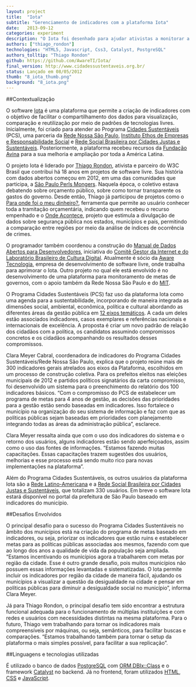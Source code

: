 ```yaml
---
layout: project
title:  "Iota"
subtitle: "Gerenciamento de indicadores com a plataforma Iota"
date:   2013-09-12
categories: experiment
description: "O Iota foi desenhado para ajudar ativistas a monitorar a qualidade da gestão dos responsáveis por cidades mais sustentáveis"
authors: ["thiago_rondon"]
technologies: "HTML5, Javascript, Css3, Catalyst, PostgreSQL"
authors_tolltip: "Thiago Rondon"
github: https://github.com/AwareTI/Iota/
final_version: http://www.cidadessustentaveis.org.br/
status: Lançado em 08/05/2012
thumb: "8_iota_thumb.png"
background: "8_iota.png"
---
```


##Contextualização

O software [Iota](https://github.com/AwareTI/Iota/wiki) é uma plataforma que permite a criação de indicadores com o objetivo de facilitar o compartilhamento dos dados para visualização, comparação e reutilização por meio de padrões de tecnologias livres. Inicialmente, foi criado para atender ao Programa [Cidades Sustentáveis](http://www.cidadessustentaveis.org.br/) (PCS), uma parceria da [Rede Nossa São Paulo](http://www.nossasaopaulo.org.br/), [Instituto Ethos de Empresas e Responsabilidade Social](http://www3.ethos.org.br/) e [Rede Social Brasileira por Cidades Justas e Sustentáveis](http://rededecidades.ning.com/). Posteriormente, a plataforma recebeu recursos da [Fundação Avina](http://www.avina.net/esp/) para a sua melhoria e ampliação por toda a América Latina. 

O projeto Iota é liderado por [Thiago Rondon](http://www.w3c.br/Home/WebHome), ativista e parceiro do W3C Brasil que contribui há 18 anos em projetos de software livre. Sua história com dados abertos começou em 2012, em uma das comunidades que participa, a [São Paulo Perls Mongers](http://sao-paulo.pm.org/principal). Naquela época, o coletivo estava debatendo sobre orçamento público, sobre como tornar transparente os gastos do governo. Desde então, Thiago já participou de projetos como o [Para onde foi o meu dinheiro?](https://github.com/W3CBrasil/POFOMD), ferramenta que permite ao usuário conhecer toda a tramitação orçamentária, indicando quem recebeu o recurso empenhado e o [Onde Acontece](https://github.com/thiagorondon/Onde-Acontece), projeto que estimula a divulgação de dados sobre segurança pública nos estados, municípios e país, permitindo a comparação entre regiões por meio da análise de índices de ocorrência de crimes. 

O programador também coordenou a construção do [Manual de Dados Abertos para Desenvolvedores](http://www.w3c.br/pub/Materiais/PublicacoesW3C/manual_dados_abertos_desenvolvedores_web.pdf), iniciativa do [Comitê Gestor da Internet e do Laboratório Brasileiro de Cultura Digital](http://www.w3c.br/pub/Materiais/PublicacoesW3C/manual_dados_abertos_desenvolvedores_web.pdf). Atualmente é sócio da [Aware Tecnologia](http://www.w3c.br/pub/Materiais/PublicacoesW3C/manual_dados_abertos_desenvolvedores_web.pdf), empresa de desenvolvimento de software livre, onde trabalha para aprimorar o Iota. Outro projeto no qual ele está envolvido é no desenvolvimento de uma plataforma para monitoramento de metas de governos, com o apoio também da Rede Nossa São Paulo e do [MIT](http://www.w3c.br/pub/Materiais/PublicacoesW3C/manual_dados_abertos_desenvolvedores_web.pdf). 

O Programa Cidades Sustentáveis (PCS) faz uso da plataforma Iota como uma agenda para a sustentabilidade, incorporando de maneira integrada as dimensões social, ambiental, econômica, política e cultural abordando as diferentes áreas da gestão pública em [12 eixos temáticos](http://www.cidadessustentaveis.org.br/eixos). A cada um deles estão associados indicadores, casos exemplares e referências nacionais e internacionais de excelência. A proposta é criar um novo padrão de relação dos cidadãos com a política, os candidatos assumindo compromissos concretos e os cidadãos acompanhando os resultados desses compromissos. 

Clara Meyer Cabral, coordenadora de indicadores do Programa Cidades Sustentáveis/Rede Nossa São Paulo, explica que o projeto reúne mais de 300 indicadores gerais atrelados aos eixos da Plataforma, escolhidos em um processo de construção coletiva. Para os prefeitos eleitos nas eleições municipais de 2012 e partidos políticos signatários da carta compromisso, foi desenvolvido um sistema para o preenchimento do relatório dos 100 indicadores básicos. “Com o compromisso do PCS de estabelecer um programa de metas para 4 anos de gestão, as decisões das prioridades para a gestão estão sendo baseadas em indicadores. Isso fortalece o município na organização do seu sistema de informação e faz com que as políticas públicas sejam baseadas em prioridades com planejamento integrando todas as áreas da administração pública”, esclarece. 

Clara Meyer ressalta ainda que com o uso dos indicadores do sistema e o retorno dos usuários, alguns indicadores estão sendo aperfeiçoados, assim como o uso das fontes de informações. “Estamos fazendo muitas capacitações. Essas capacitações trazem sugestões dos usuários, melhorias e esse processo está sendo muito rico para novas implementações na plataforma”. 

Além do Programa Cidades Sustentáveis, os outros usuários da plataforma Iota são a [Rede Latino-Americana](http://redciudades.net/blog/) e a [Rede Social Brasileira por Cidades Justas e Sustentáveis](http://redciudades.net/blog/), que totalizam 330 usuários. Em breve o software Iota estará disponível no portal da prefeitura de São Paulo baseado em indicadores do município.

##Desafios Envolvidos

O principal desafio para o sucesso do Programa Cidades Sustentáveis no âmbito dos municípios está na criação do programa de metas baseado em indicadores, ou seja, priorizar os indicadores que estão ruins e estabelecer metas para as políticas públicas associadas aos mesmos, fazendo com que ao longo dos anos a qualidade de vida da população seja ampliada. “Estamos incentivando os municípios agora a trabalharem com metas por região da cidade. Esse é outro grande desafio, pois muitos municípios não possuem essas informações levantadas e sistematizadas. O Iota permite incluir os indicadores por região da cidade de maneira fácil, ajudando os municípios a visualizar a questão da desigualdade na cidade e pensar em políticas públicas para diminuir a desigualdade social no município”, informa Clara Meyer. 

Já para Thiago Rondon, o principal desafio tem sido encontrar a estrutura funcional adequada para o funcionamento de múltiplas instituições e com redes e usuários com necessidades distintas na mesma plataforma. Para o futuro, Thiago vem trabalhando para tornar os indicadores mais compreensíveis por máquinas, ou seja, semânticos, para facilitar buscas e comparações. “Estamos trabalhando também para tornar o setup da plataforma o mais simples possível, para facilitar a sua replicação”.


##Linguagens e tecnologias utilizadas

É utilizado o banco de dados [PostgreSQL](http://www.postgresql.org/) com [ORM DBIx::Class](http://www.perl.org/about/whitepapers/perl-database-orm.html) e o framework [Catalyst](http://www.catalystframework.org/) no backend. Já no frontend, foram utilizados [HTML](http://dev.w3.org/html5/html-author/), [CSS](http://www.w3.org/Style/CSS/Overview.en.html) e [JavaScript](http://www.crockford.com/javascript/javascript.html).



